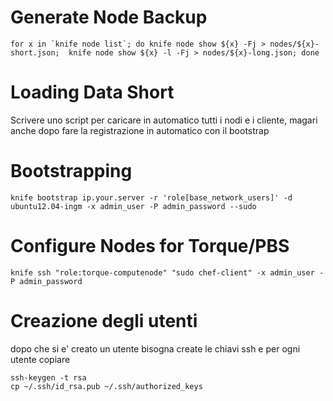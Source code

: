 Generate Node Backup
====================

    for x in `knife node list`; do knife node show ${x} -Fj > nodes/${x}-short.json;  knife node show ${x} -l -Fj > nodes/${x}-long.json; done


Loading Data Short
==================

Scrivere uno script per caricare in automatico tutti i nodi e i cliente, magari anche dopo fare la registrazione in automatico con il bootstrap


Bootstrapping 
=============

    knife bootstrap ip.your.server -r 'role[base_network_users]' -d ubuntu12.04-ingm -x admin_user -P admin_password --sudo

Configure Nodes for Torque/PBS
==============================

    knife ssh "role:torque-computenode" "sudo chef-client" -x admin_user -P admin_password	

Creazione degli utenti
======================

dopo che si e' creato un utente bisogna create le chiavi ssh e per ogni utente copiare

    ssh-keygen -t rsa
    cp ~/.ssh/id_rsa.pub ~/.ssh/authorized_keys
